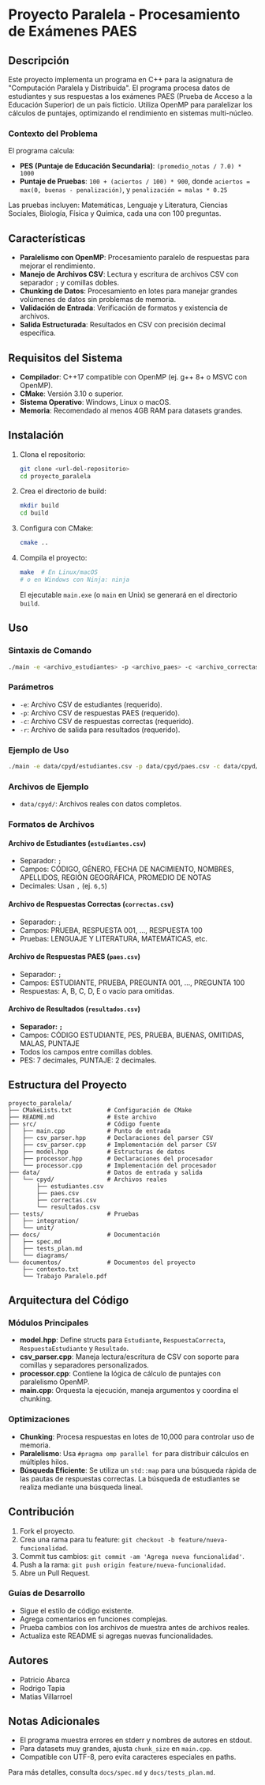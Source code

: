 # Proyecto Paralela - Procesamiento de Exámenes PAES

## Descripción

Este proyecto implementa un programa en C++ para la asignatura de "Computación Paralela y Distribuida". El programa procesa datos de estudiantes y sus respuestas a los exámenes PAES (Prueba de Acceso a la Educación Superior) de un país ficticio. Utiliza OpenMP para paralelizar los cálculos de puntajes, optimizando el rendimiento en sistemas multi-núcleo.

### Contexto del Problema

El programa calcula:

- **PES (Puntaje de Educación Secundaria)**: `(promedio_notas / 7.0) * 1000`
- **Puntaje de Pruebas**: `100 + (aciertos / 100) * 900`, donde `aciertos = max(0, buenas - penalización)`, y `penalización = malas * 0.25`

Las pruebas incluyen: Matemáticas, Lenguaje y Literatura, Ciencias Sociales, Biología, Física y Química, cada una con 100 preguntas.

## Características

- **Paralelismo con OpenMP**: Procesamiento paralelo de respuestas para mejorar el rendimiento.
- **Manejo de Archivos CSV**: Lectura y escritura de archivos CSV con separador `;` y comillas dobles.
- **Chunking de Datos**: Procesamiento en lotes para manejar grandes volúmenes de datos sin problemas de memoria.
- **Validación de Entrada**: Verificación de formatos y existencia de archivos.
- **Salida Estructurada**: Resultados en CSV con precisión decimal específica.

## Requisitos del Sistema

- **Compilador**: C++17 compatible con OpenMP (ej. g++ 8+ o MSVC con OpenMP).
- **CMake**: Versión 3.10 o superior.
- **Sistema Operativo**: Windows, Linux o macOS.
- **Memoria**: Recomendado al menos 4GB RAM para datasets grandes.

## Instalación

1. Clona el repositorio:

   ```bash
   git clone <url-del-repositorio>
   cd proyecto_paralela
   ```

2. Crea el directorio de build:

   ```bash
   mkdir build
   cd build
   ```

3. Configura con CMake:

   ```bash
   cmake ..
   ```

4. Compila el proyecto:

   ```bash
   make  # En Linux/macOS
   # o en Windows con Ninja: ninja
   ```

   El ejecutable `main.exe` (o `main` en Unix) se generará en el directorio `build`.

## Uso

### Sintaxis de Comando

```bash
./main -e <archivo_estudiantes> -p <archivo_paes> -c <archivo_correctas> -r <archivo_resultados>
```

### Parámetros

- `-e`: Archivo CSV de estudiantes (requerido).
- `-p`: Archivo CSV de respuestas PAES (requerido).
- `-c`: Archivo CSV de respuestas correctas (requerido).
- `-r`: Archivo de salida para resultados (requerido).

### Ejemplo de Uso

```bash
./main -e data/cpyd/estudiantes.csv -p data/cpyd/paes.csv -c data/cpyd/correctas.csv -r data/cpyd/resultados.csv
```

### Archivos de Ejemplo

- `data/cpyd/`: Archivos reales con datos completos.

### Formatos de Archivos

#### Archivo de Estudiantes (`estudiantes.csv`)

- Separador: `;`
- Campos: CÓDIGO, GÉNERO, FECHA DE NACIMIENTO, NOMBRES, APELLIDOS, REGIÓN GEOGRÁFICA, PROMEDIO DE NOTAS
- Decimales: Usan `,` (ej. `6,5`)

#### Archivo de Respuestas Correctas (`correctas.csv`)

- Separador: `;`
- Campos: PRUEBA, RESPUESTA 001, ..., RESPUESTA 100
- Pruebas: LENGUAJE Y LITERATURA, MATEMÁTICAS, etc.

#### Archivo de Respuestas PAES (`paes.csv`)

- Separador: `;`
- Campos: ESTUDIANTE, PRUEBA, PREGUNTA 001, ..., PREGUNTA 100
- Respuestas: A, B, C, D, E o vacío para omitidas.

#### Archivo de Resultados (`resultados.csv`)

- **Separador: `;`**
- Campos: CÓDIGO ESTUDIANTE, PES, PRUEBA, BUENAS, OMITIDAS, MALAS, PUNTAJE
- Todos los campos entre comillas dobles.
- PES: 7 decimales, PUNTAJE: 2 decimales.

## Estructura del Proyecto

```text
proyecto_paralela/
├── CMakeLists.txt          # Configuración de CMake
├── README.md               # Este archivo
├── src/                    # Código fuente
│   ├── main.cpp            # Punto de entrada
│   ├── csv_parser.hpp      # Declaraciones del parser CSV
│   ├── csv_parser.cpp      # Implementación del parser CSV
│   ├── model.hpp           # Estructuras de datos
│   ├── processor.hpp       # Declaraciones del procesador
│   └── processor.cpp       # Implementación del procesador
├── data/                   # Datos de entrada y salida
│   └── cpyd/               # Archivos reales
│       ├── estudiantes.csv
│       ├── paes.csv
│       ├── correctas.csv
│       └── resultados.csv
├── tests/                  # Pruebas
│   ├── integration/
│   └── unit/
├── docs/                   # Documentación
│   ├── spec.md
│   ├── tests_plan.md
│   └── diagrams/
└── documentos/             # Documentos del proyecto
    ├── contexto.txt
    └── Trabajo Paralelo.pdf
```

## Arquitectura del Código

### Módulos Principales

- **model.hpp**: Define structs para `Estudiante`, `RespuestaCorrecta`, `RespuestaEstudiante` y `Resultado`.
- **csv_parser.cpp**: Maneja lectura/escritura de CSV con soporte para comillas y separadores personalizados.
- **processor.cpp**: Contiene la lógica de cálculo de puntajes con paralelismo OpenMP.
- **main.cpp**: Orquesta la ejecución, maneja argumentos y coordina el chunking.

### Optimizaciones

- **Chunking**: Procesa respuestas en lotes de 10,000 para controlar uso de memoria.
- **Paralelismo**: Usa `#pragma omp parallel for` para distribuir cálculos en múltiples hilos.
- **Búsqueda Eficiente**: Se utiliza un `std::map` para una búsqueda rápida de las pautas de respuestas correctas. La búsqueda de estudiantes se realiza mediante una búsqueda lineal.

## Contribución

1. Fork el proyecto.
2. Crea una rama para tu feature: `git checkout -b feature/nueva-funcionalidad`.
3. Commit tus cambios: `git commit -am 'Agrega nueva funcionalidad'`.
4. Push a la rama: `git push origin feature/nueva-funcionalidad`.
5. Abre un Pull Request.

### Guías de Desarrollo

- Sigue el estilo de código existente.
- Agrega comentarios en funciones complejas.
- Prueba cambios con los archivos de muestra antes de archivos reales.
- Actualiza este README si agregas nuevas funcionalidades.


## Autores

- Patricio Abarca
- Rodrigo Tapia
- Matias Villarroel

## Notas Adicionales

- El programa muestra errores en stderr y nombres de autores en stdout.
- Para datasets muy grandes, ajusta `chunk_size` en `main.cpp`.
- Compatible con UTF-8, pero evita caracteres especiales en paths.

Para más detalles, consulta `docs/spec.md` y `docs/tests_plan.md`.

